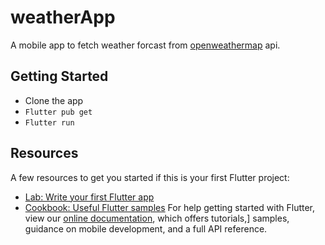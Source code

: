 # weatherApp

A mobile app to fetch weather forcast from [openweathermap](https://openweathermap.org/) api.

## Getting Started

- Clone the app
- `Flutter pub get`
- `Flutter run`

## Resources

A few resources to get you started if this is your first Flutter project:

- [Lab: Write your first Flutter app](https://flutter.dev/docs/get-started/codelab)
- [Cookbook: Useful Flutter samples](https://flutter.dev/docs/cookbook)
  For help getting started with Flutter, view our
  [online documentation](https://flutter.dev/docs), which offers tutorials,]
  samples, guidance on mobile development, and a full API reference.
